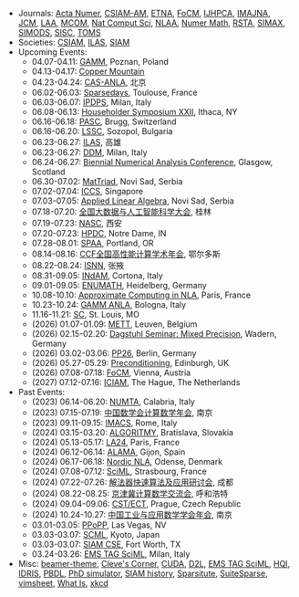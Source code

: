 * Journals: [Acta Numer](https://www.cambridge.org/core/journals/acta-numerica), [CSIAM-AM](https://www.global-sci.org/csiam-am), [ETNA](https://etna.math.kent.edu), [FoCM](https://link.springer.com/journal/10208), [IJHPCA](https://journals.sagepub.com/home/HPC), [IMAJNA](https://academic.oup.com/imajna), [JCM](https://www.global-sci.org/jcm), [LAA](https://www.sciencedirect.com/journal/linear-algebra-and-its-applications), [MCOM](https://www.ams.org/cgi-bin/mstrack/accepted_papers/mcom?active=press), [Nat Comput Sci](https://www.nature.com/natcomputsci), [NLAA](https://onlinelibrary.wiley.com/journal/10991506), [Numer Math](https://link.springer.com/journal/211), [RSTA](https://royalsocietypublishing.org/journal/rsta), [SIMAX](https://epubs.siam.org/journal/sjmael), [SIMODS](https://epubs.siam.org/journal/sjmdaq), [SISC](https://epubs.siam.org/journal/sjoce3), [TOMS](https://dl.acm.org/journal/toms)
* Societies: [CSIAM](http://csiam.org.cn), [ILAS](https://ilasic.org), [SIAM](https://www.siam.org)
* Upcoming Events:
   - 04.07-04.11: [GAMM](https://jahrestagung.gamm-ev.de/annual-meeting-2025/), Poznan, Poland
   - 04.13-04.17: [Copper Mountain](https://grandmaster.colorado.edu/copper/)
   - 04.23-04.24: [CAS-ANLA](https://bvieuble.me/casanla/), 北京
   - 06.02-06.03: [Sparsedays](https://sparsedays.cerfacs.fr/), Toulouse, France
   - 06.03-06.07: [IPDPS](https://www.ipdps.org/), Milan, Italy
	- 06.08-06.13: [Householder Symposium XXII](https://householder-symposium.github.io), Ithaca, NY
	- 06.16-06.18: [PASC](https://pasc25.pasc-conference.org/), Brugg, Switzerland
	- 06.16-06.20: [LSSC](https://parallel.bas.bg/Conferences/SciCom25/), Sozopol, Bulgaria
	- 06.23-06.27: [ILAS](https://ilas2025.tw), 高雄
	- 06.23-06.27: [DDM](https://www.dd29.polimi.it), Milan, Italy
	- 06.24-06.27: [Biennial Numerical Analysis Conference](https://numericalanalysisconference.org.uk), Glasgow, Scotland
	- 06.30-07.02: [MatTriad](https://mattriad2025.pmf.uns.ac.rs), Novi Sad, Serbia
	- 07.02-07.04: [ICCS](https://www.iccs-meeting.org/), Singapore
	- 07.03-07.05: [Applied Linear Algebra](https://ala2025.pmf.uns.ac.rs), Novi Sad, Serbia
	- 07.18-07.20: [全国大数据与人工智能科学大会](https://csiam-bdai2025.casconf.cn), 桂林
	- 07.19-07.23: [NASC](https://lsec.cc.ac.cn/~NASCNAG/NASC_pages/Conf_pages/NASC25_pages/), 西安
	- 07.20-07.23: [HPDC](https://hpdc.sci.utah.edu/), Notre Dame, IN
	- 07.28-08.01: [SPAA](https://spaa.acm.org/), Portland, OR
	- 08.14-08.16: [CCF全国高性能计算学术年会](https://ccf.org.cn/hpcchina2025), 鄂尔多斯
	- 08.22-08.24: [ISNN](https://conference.cs.cityu.edu.hk/isnn/), 张掖
	- 08.31-09.05: [INdAM](https://events.dm.unipi.it/event/307/), Cortona, Italy
	- 09.01-09.05: [ENUMATH](http://www.enumath2025.eu), Heidelberg, Germany
	- 10.08-10.10: [Approximate Computing in NLA](https://approxcomputing.sciencesconf.org/), Paris, France
	- 10.23-10.24: [GAMM ANLA](https://eventi.unibo.it/gamm-anla-2025), Bologna, Italy
	- 11.16-11.21: [SC](https://sc25.supercomputing.org), St. Louis, MO
	- (2026) 01.07-01.09: [METT](https://www.igpm.rwth-aachen.de/workshop/mett2023), Leuven, Belgium
	- (2026) 02.15-02.20: [Dagstuhl Seminar: Mixed Precision](https://www.dagstuhl.de/26081), Wadern, Germany
	- (2026) 03.02-03.06: [PP26](https://www.siam.org/conferences/cm/conference/pp26), Berlin, Germany
	- (2026) 05.27-05.29: [Preconditioning](https://www.math.emory.edu/~yxi26/Precond24/), Edinburgh, UK
	- (2026) 07.08-07.18: [FoCM](https://focm2026.org), Vienna, Austria
	- (2027) 07.12-07.16: [ICIAM](https://iciam2027.org), The Hague, The Netherlands
* Past Events:
	- (2023) 06.14-06.20: [NUMTA](https://www.numta.org), Calabria, Italy
	- (2023) 07.15-07.19: [中国数学会计算数学年会](http://www.cscm2021.com), 南京
	- (2023) 09.11-09.15: [IMACS](https://www.imacs2023.eu/), Rome, Italy
   - (2024) 03.15-03.20: [ALGORITMY](https://www.math.sk/alg2024/), Bratislava, Slovakia
	- (2024) 05.13-05.17: [LA24](https://www.siam.org/conferences/cm/conference/la24), Paris, France
	- (2024) 06.12-06.14: [ALAMA](https://www.unioviedo.es/alama2024/), Gijon, Spain
	- (2024) 06.17-06.18: [Nordic NLA](http://nordic-nla.eu), Odense, Denmark
	- (2024) 07.08-07.12: [SciML](https://irma.math.unistra.fr/~micheldansac/SciML2024/), Strasbourg, France
	- (2024) 07.22-07.26: [解法器快速算法及应用研讨会](https://www.solver-conference.cn), 成都
	- (2024) 08.22-08.25: [京津冀计算数学交流会](https://math.imu.edu.cn/info/1032/2102.htm), 呼和浩特
	- (2024) 09.04-09.06: [CST/ECT](https://www.civil-comp.info/diary/), Prague, Czech Republic
	- (2024) 10.24-10.27: [中国工业与应用数学学会年会](https://meeting.csiam.org.cn/), 南京
	- 03.01-03.05: [PPoPP](https://ppopp25.sigplan.org/), Las Vegas, NV
	- 03.03-03.07: [SCML](https://scml.jp/), Kyoto, Japan
	- 03.03-03.07: [SIAM CSE](https://www.siam.org/conferences/cm/conference/cse25), Fort Worth, TX
	- 03.24-03.26: [EMS TAG SciML](https://www.mate.polimi.it/events/EMS-TAG-SciML-25/), Milan, Italy
* Misc: [beamer-theme](https://hartwork.org/beamer-theme-matrix/), [Cleve's Corner](https://blogs.mathworks.com/cleve/), [CUDA](https://docs.nvidia.com/cuda/), [D2L](http://d2l.ai), [EMS TAG SciML](https://ems-tag-sciml.github.io), [HQI](https://www.hqi.fr/en/), [IDRIS](http://www.idris.fr/formations/supports_de_cours.html), [PBDL](https://physicsbaseddeeplearning.org/), [PhD simulator](https://research.wmz.ninja/projects/phd/index.html), [SIAM history](http://history.siam.org), [Sparsitute](https://sparsitute.lbl.gov/), [SuiteSparse](https://sparse.tamu.edu), [vimsheet](https://vimsheet.com), [What Is](https://nhigham.com/index-of-what-is-articles/), [xkcd](https://xkcd.com)
